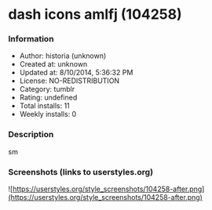 # dash icons amlfj (104258)

### Information
- Author: historia (unknown)
- Created at: unknown
- Updated at: 8/10/2014, 5:36:32 PM
- License: NO-REDISTRIBUTION
- Category: tumblr
- Rating: undefined
- Total installs: 11
- Weekly installs: 0


### Description
sm


### Screenshots (links to userstyles.org)
![https://userstyles.org/style_screenshots/104258-after.png](https://userstyles.org/style_screenshots/104258-after.png)


